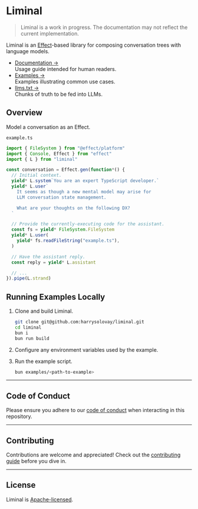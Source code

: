 # Liminal

> Liminal is a work in progress. The documentation may not reflect the current
> implementation.

Liminal is an [Effect](https://effect.website/)-based library for composing
conversation trees with language models.

- [Documentation &rarr;](https://liminal.land)<br />Usage guide intended for
  human readers.
- [Examples &rarr;](https://github.com/harrysolovay/liminal/tree/main/examples)<br />Examples
  illustrating common use cases.
- [llms.txt &rarr;](https://liminal.land/llms.txt)<br />Chunks of truth to be
  fed into LLMs.

## Overview

Model a conversation as an Effect.

`example.ts`

```ts
import { FileSystem } from "@effect/platform"
import { Console, Effect } from "effect"
import { L } from "liminal"

const conversation = Effect.gen(function*() {
  // Initial context.
  yield* L.system`You are an expert TypeScript developer.`
  yield* L.user`
    It seems as though a new mental model may arise for
    LLM conversation state management.

    What are your thoughts on the following DX?
  `

  // Provide the currently-executing code for the assistant.
  const fs = yield* FileSystem.FileSystem
  yield* L.user(
    yield* fs.readFileString("example.ts"),
  )

  // Have the assistant reply.
  const reply = yield* L.assistant

  // ...
}).pipe(L.strand)
```

## Running Examples Locally

1. Clone and build Liminal.

   ```sh
   git clone git@github.com:harrysolovay/liminal.git
   cd liminal
   bun i
   bun run build
   ```

2. Configure any environment variables used by the example.

3. Run the example script.

   ```sh
   bun examples/<path-to-example>
   ```

---

## **Code of Conduct**

Please ensure you adhere to our [code of conduct](CODE_OF_CONDUCT.md) when
interacting in this repository.

---

## **Contributing**

Contributions are welcome and appreciated! Check out the
[contributing guide](CONTRIBUTING.md) before you dive in.

---

## **License**

Liminal is [Apache-licensed](LICENSE).
